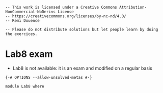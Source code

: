 ```
-- This work is licensed under a Creative Commons Attribution-NonCommercial-NoDerivs License
-- https://creativecommons.org/licenses/by-nc-nd/4.0/
-- Remi Douence

-- Please do not distribute solutions but let people learn by doing the exercices.
```
# Lab8 exam 
- Lab8 is not available: it is an exam and modified on a regular basis
```
{-# OPTIONS --allow-unsolved-metas #-}

module Lab8 where 
```

